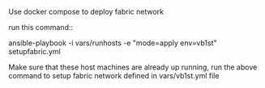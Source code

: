 Use docker compose to deploy fabric network

run this command::

   ansible-playbook -i vars/runhosts -e "mode=apply env=vb1st" setupfabric.yml

Make sure that these host machines are already up running, run the above
command to setup fabric network defined in vars/vb1st.yml file